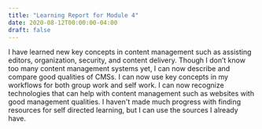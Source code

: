 ```yaml
---
title: "Learning Report for Module 4"
date: 2020-08-12T00:00:00-04:00
draft: false
---
```

I have learned new key concepts in content management such as assisting editors, organization, security, and content delivery.
Though I don’t know too many content management systems yet, I can now describe and compare good qualities of CMSs.
I can now use key concepts in my workflows for both group work and self work.
I can now recognize technologies that can help with content management such as websites with good management qualities.
I haven't made much progress with finding resources for self directed learning, but I can use the sources I already have.
